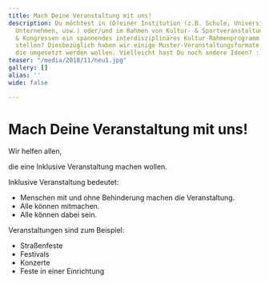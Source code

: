 ```yaml
---
title: Mach Deine Veranstaltung mit uns!
description: Du möchtest in (D)einer Institution (z.B. Schule, Universität, Verein,
  Unternehmen, usw.) oder/und im Rahmen von Kultur- & Sportveranstaltungen, Sommerfesten
  & Kongressen ein spannendes interdisziplinäres Kultur-Rahmenprogramm auf die Beine
  stellen? Diesbezüglich haben wir einige Muster-Veranstaltungsformate entwickelt,
  die umgesetzt werden wollen. Vielleicht hast Du noch andere Ideen? :)
teaser: "/media/2018/11/neu1.jpg"
gallery: []
alias: ''
wide: false

---
```

# Mach Deine Veranstaltung mit uns!

Wir helfen allen,

die eine Inklusive Veranstaltung machen wollen.

Inklusive Veranstaltung bedeutet:
- Menschen mit und ohne Behinderung machen die Veranstaltung.
- Alle können mitmachen.
- Alle können dabei sein.

Veranstaltungen sind zum Beispiel:
- Straßenfeste
- Festivals
- Konzerte
- Feste in einer Einrichtung
